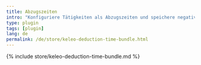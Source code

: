 ```yaml
---
title: Abzugszeiten
intro: "Konfiguriere Tätigkeiten als Abzugszeiten und speichere negative Dauer"
type: plugin
tags: [plugin]
lang: de
permalink: /de/store/keleo-deduction-time-bundle.html
---
```


{% include store/keleo-deduction-time-bundle.md %}
